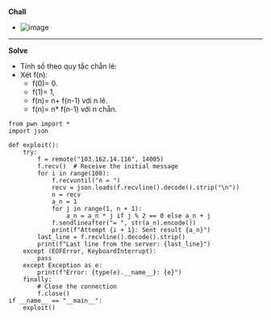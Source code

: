 **Chall**
- ![image](https://github.com/Caycon/KCSC.TTV/assets/97203151/a7d4a7a1-02fc-4425-b5bf-c2a7ba35f547)
-------
**Solve**
- Tính số theo quy tắc chẵn lẻ:
- Xét f(n):
  - f(0)= 0.
  - f(1)= 1,
  - f(n)= n+ f(n-1) với n lẻ.
  - f(n)= n* f(n-1) với n chẵn.
```Python:
from pwn import *
import json

def exploit():
    try:
        f = remote("103.162.14.116", 14005)
        f.recv()  # Receive the initial message
        for i in range(100):
            f.recvuntil("n = ")
            recv = json.loads(f.recvline().decode().strip("\n"))
            n = recv
            a_n = 1
            for j in range(1, n + 1):
                a_n = a_n * j if j % 2 == 0 else a_n + j
            f.sendlineafter("= ", str(a_n).encode())
            print(f"Attempt {i + 1}: Sent result {a_n}")
        last_line = f.recvline().decode().strip()
        print(f"Last line from the server: {last_line}")
    except (EOFError, KeyboardInterrupt):
        pass
    except Exception as e:
        print(f"Error: {type(e).__name__}: {e}")
    finally:
        # Close the connection
        f.close()
if __name__ == "__main__":
    exploit()
